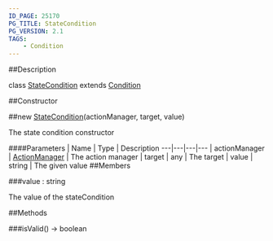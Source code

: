 ```yaml
---
ID_PAGE: 25170
PG_TITLE: StateCondition
PG_VERSION: 2.1
TAGS:
    - Condition
---
```

##Description

class [StateCondition](/classes/2.2/StateCondition) extends [Condition](/classes/2.2/Condition)



##Constructor

##new [StateCondition](/classes/2.2/StateCondition)(actionManager, target, value)

The state condition constructor

####Parameters
 | Name | Type | Description
---|---|---|---
 | actionManager | [ActionManager](/classes/2.2/ActionManager) |  The action manager
 | target | any |  The target
 | value | string |  The given value
##Members

###value : string

The value of the stateCondition

##Methods

###isValid() &rarr; boolean


